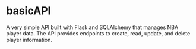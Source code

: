 # basicAPI

A very simple API built with Flask and SQLAlchemy that manages NBA player data. The API provides endpoints to create, read, update, and delete player information.
